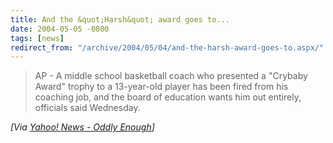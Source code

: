 ```yaml
---
title: And the &quot;Harsh&quot; award goes to...
date: 2004-05-05 -0800
tags: [news]
redirect_from: "/archive/2004/05/04/and-the-harsh-award-goes-to.aspx/"
---
```


> AP - A middle school basketball coach who presented a "Crybaby Award"
> trophy to a 13-year-old player has been fired from his coaching job,
> and the board of education wants him out entirely, officials said
> Wednesday.

*[Via [Yahoo! News - Oddly
Enough](http://us.rd.yahoo.com/dailynews/rss/oddlyenough/*http://story.news.yahoo.com/news?tmpl=story2&u=/ap/20040505/ap_on_re_us/crybaby_award)]*

